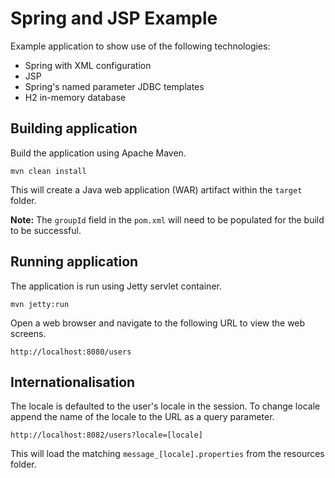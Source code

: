 # Spring and JSP Example

Example application to show use of the following technologies:

* Spring with XML configuration
* JSP
* Spring's named parameter JDBC templates
* H2 in-memory database

## Building application
Build the application using Apache Maven.

```
mvn clean install
```

This will create a Java web application (WAR) artifact within the `target` folder.

**Note:** The `groupId` field in the `pom.xml` will need to be populated for the build to be successful.

## Running application
The application is run using Jetty servlet container.

```
mvn jetty:run
```

Open a web browser and navigate to the following URL to view the web screens.

```
http://localhost:8080/users
```

## Internationalisation
The locale is defaulted to the user's locale in the session. To change locale append the name of the locale to the URL as a query parameter.

```
http://localhost:8082/users?locale=[locale]
```

This will load the matching `message_[locale].properties` from the resources folder.